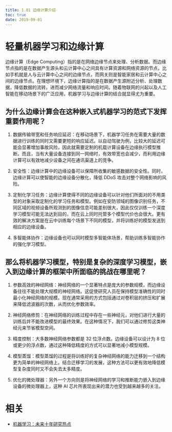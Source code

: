 ```yaml
---
title: 1.01 边缘计算介绍
toc: true
date: 2019-09-01
---
```

# 轻量机器学习和边缘计算


边缘计算（Edge Computing）指的是在网络边缘节点来处理、分析数据。而边缘节点指的是在数据产生源头和云计算中心之间具有计算资源和网络资源的节点，比如手机就是人与云计算中心之间的边缘节点，而网关则是智能家居和云计算中心之间的边缘节点。在理想环境下，边缘计算指的是在数据产生源附近分析、处理数据，降低数据的流转，进而减少网络流量和响应时间。随着物联网的兴起以及人工智能在移动场景下的广泛应用，机器学习与边缘计算的结合就显得尤为重要。

## 为什么边缘计算会在这种嵌入式机器学习的范式下发挥重要作用呢？

1. 数据传输带宽和任务响应延迟：在移动场景下，机器学习任务在需要大量的数据进行训练的同时又需要更短的响应延迟。以自动驾驶为例，比较大的延迟可能会显著增加事故风险，因此就需要定制的机载计算设备在边缘执行模型推断。而且，当有大量设备连接到同一网络时，有效带宽也会减少，而利用边缘计算可以有效地减少设备之间在通讯渠道上的竞争。

2. 安全性：边缘计算中的边缘设备可以保障所收集的敏感数据的安全性。同时，边缘计算可以使智能的边缘设备分散化，降低 DDoS 攻击对整个网络影响的风险。

3. 定制化学习任务：边缘计算使得不同的边缘设备可以针对他们所面对的不用类型的对象采取定制化的学习任务和模型。例如在安防领域的图像识别任务，不同区域的视频设备所观测到的图像信息可能差别很大，因此仅仅训练一个深度学习模型可能无法达到目的，而在云上同时托管多个模型代价也会很大。更有效的解决方案是在云中训练每个场景下不同的模型，并将训练好的模型发送到相应的边缘设备。

4. 多智能体协作：边缘设备也可以同时模型多智能体场景，帮助训练多智能协作的强化学习模型。

## 那么将机器学习模型，特别是复杂的深度学习模型，嵌入到边缘计算的框架中所面临的挑战在哪里呢？

1. 参数高效的神经网络：神经网络的一个显著特点是庞大的参数规模，而边缘设备往往不能处理大规模的神经网络。这促使研究人员在保持模型准确性的同时最小化神经网络的规模。现在通常采用的方式包括通过对卷积层的挤压和扩展来降低滤波器的次数，从而优化参数效率。

2. 神经网络修剪：在神经网络的训练过程中存在一些神经元，对他们进行大量的训练后并不能改进模型的最终效果。在这种情况下，我们可以通过修剪这类神经元来节省模型空间。

3. 精度控制：大多数神经网络参数都是 32 位浮点数。边缘设备可以设计为 8 位或更少的浮点数，通过这种降低精度的方式可以显著地减小模型规模。

4. 模型蒸馏：模型蒸馏的过程是将训练好的复杂神经网络的能力迁移到一个结构更为简单的神经网络上。结合迁移学习的发展，这种方法可以更有效地降低模型复杂度同时又不会失去太多精度。

5. 优化的微处理器：另外一个方向则是将神经网络的学习和推断能力嵌入到边缘设备的微处理器上，这种 AI 芯片所表现出来的潜力也受到越来越多的关注。



# 相关

- [机器学习：未来十年研究热点](https://www.msra.cn/zh-cn/news/executivebylines/tech-bylines-machine-learning)

